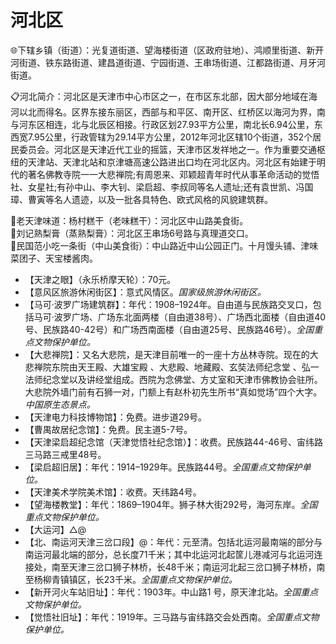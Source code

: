 # 河北区    
🌐下辖乡镇（街道）：光复道街道、望海楼街道（区政府驻地）、鸿顺里街道、新开河街道、铁东路街道、建昌道街道、宁园街道、王串场街道、江都路街道、月牙河街道。    
  
📋河北简介：河北区是天津市中心市区之一，在市区东北部，因大部分地域在海河以北而得名。区界东接东丽区，西部与和平区、南开区、红桥区以海河为界，南与河东区相连，北与北辰区相接。行政区划27.93平方公里，南北长6.94公里，东西宽7.95公里，行政管辖为29.14平方公里，2012年河北区辖10个街道，352个居民委员会。河北区是天津近代工业的摇篮，天津市区发祥地之一。作为重要交通枢纽的天津站、天津北站和京津塘高速公路进出口均在河北区内。河北区有始建于明代的著名佛教寺院一一大悲禅院;有周恩来、邓颖超青年时代从事革命活动的觉悟社、女星社;有孙中山、李大钊、梁启超、李叔同等名人遗址;还有袁世凯、冯国璋、曹寅等名人遗迹，以及一批各具特色、欧式风格的风貌建筑群。   

🍴老天津味道：杨村糕干（老味糕干）：河北区中山路美食街。   
🍴刘记熟梨膏（蒸熟梨膏）：河北区王串场6号路与真理道交口。   
🍴民国范小吃一条街（中山美食街）：中山路近中山公园正门。十月馒头铺、津味菜团子、天宝楼酱肉。   
  
* 【天津之眼】（永乐桥摩天轮）：70元。   
* 【意风区旅游休闲街区】：意式风情区。*国家级旅游休闲街区。*  
* 【马可·波罗广场建筑群】：年代：1908–1924年。自由道与民族路交叉口，包括马可·波罗广场、广场东北面两楼（自由道38号）、广场西北面楼（自由道40号、民族路40-42号）和广场西南面楼（自由道25号、民族路46号）。*全国重点文物保护单位。*  
* 【大悲禅院】：又名大悲院，是天津目前唯一的一座十方丛林寺院。现在的大悲禅院东院由天王殿、大雄宝殿 、大悲殿、地藏殿、玄奘法师纪念堂 、弘一法师纪念堂以及讲经堂组成。西院为念佛堂、方丈室和天津市佛教协会驻所。大悲院外墙门前有石狮一对，门额上有赵朴初先生所书“真如觉场”四个大字。*中国原生态景点。*  
* 【天津电力科技博物馆】：免费。进步道29号。   
* 【曹禺故居纪念馆】：免费。民主道5-7号。   
* 【天津梁启超纪念馆（天津觉悟社纪念馆）】：收费。民族路44-46号、宙纬路三马路三戒里48号。   
* 【梁启超旧居】：年代：1914–1929年。民族路44号。*全国重点文物保护单位。*  
* 【天津美术学院美术馆】：收费。天纬路4号。   
* 【望海楼教堂】：年代：1869–1904年。狮子林大街292号，海河东岸。*全国重点文物保护单位。*  
* 【大运河】△@  
* 【北、南运河天津三岔口段】@：年代：元至清。包括北运河最南端的部分与南运河最北端的部分，总长度71千米；其中北运河北起筐儿港减河与北运河连接处，南至天津三岔口狮子林桥，长48千米；南运河北起三岔口狮子林桥，南至杨柳青镇镇区，长23千米。*全国重点文物保护单位。*  
* 【新开河火车站旧址】：年代：1903年。中山路1 号，原天津北站。*全国重点文物保护单位。*  
* 【觉悟社旧址】：年代：1919年。三马路与宙纬路交会处西南。*全国重点文物保护单位。*  
